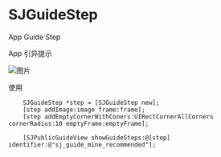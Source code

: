 # SJGuideStep
App Guide Step

App 引异提示

![图片](https://jaylsj.oss-cn-shenzhen.aliyuncs.com/0216BB81-B864-4229-9574-5F7567B36DAC.png?Expires=1566981782&OSSAccessKeyId=TMP.hVe6TDVxusToUmSR16PasoFdLdmHHcRWeRTQJYXr1YTBZ5AN7WUXwQh857rdebtWYvJX9vTY6ZUQK8z4trijuyQfe1NkusUXXWVCPYrqSSk4QFDT7SvNrJoBVXMhm3.tmp&Signature=jauI21bHT9612JGxTZuqadithLg%3D "示例")

使用
```
    SJGuideStep *step = [SJGuideStep new];
    [step addImage:image frame:frame];
    [step addEmptyCornerWithConers:UIRectCornerAllCorners cornerRadius:10 emptyFrame:emptyFrame];
    
    [SJPublicGuideView showGuideSteps:@[step] identifier:@"sj_guide_mine_recommended"];
    
```

